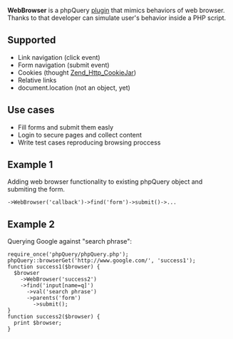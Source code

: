 **WebBrowser** is a phpQuery [plugin](http://code.google.com/p/phpquery/wiki/PluginsServerSide) that mimics behaviors of web browser. Thanks to that developer can simulate user's behavior inside a PHP script.

## Supported
  * Link navigation (click event)
  * Form navigation (submit event)
  * Cookies (thought [Zend\_Http\_CookieJar](http://framework.zend.com/manual/en/zend.http.cookies.html))
  * Relative links
  * document.location (not an object, yet)

## Use cases
  * Fill forms and submit them easly
  * Login to secure pages and collect content
  * Write test cases reproducing browsing proccess

## Example 1
Adding web browser functionality to existing phpQuery object and submiting the form.
```
->WebBrowser('callback')->find('form')->submit()->...
```

## Example 2
Querying Google against "search phrase":
```
require_once('phpQuery/phpQuery.php');
phpQuery::browserGet('http://www.google.com/', 'success1');
function success1($browser) {
  $browser
    ->WebBrowser('success2')
    ->find('input[name=q]')
      ->val('search phrase')
      ->parents('form')
        ->submit();
}
function success2($browser) {
  print $browser;
}
```